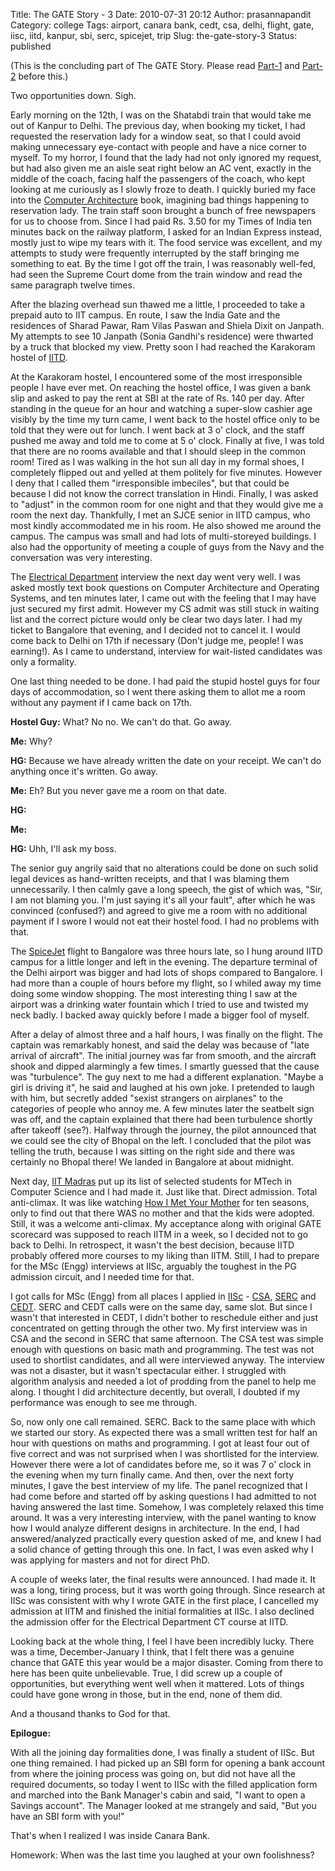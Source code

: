 Title: The GATE Story - 3
Date: 2010-07-31 20:12
Author: prasannapandit
Category: college
Tags: airport, canara bank, cedt, csa, delhi, flight, gate, iisc, iitd, kanpur, sbi, serc, spicejet, trip
Slug: the-gate-story-3
Status: published

(This is the concluding part of The GATE Story. Please read
[Part-1](http://prasannapandit.wordpress.com/2010/07/07/the-gate-story-1/)
and
[Part-2](http://prasannapandit.wordpress.com/2010/07/16/the-gate-story-2/)
before this.)

Two opportunities down. Sigh.

Early morning on the 12th, I was on the Shatabdi train that would take
me out of Kanpur to Delhi. The previous day, when booking my ticket, I
had requested the reservation lady for a window seat, so that I could
avoid making unnecessary eye-contact with people and have a nice corner
to myself. To my horror, I found that the lady had not only ignored my
request, but had also given me an aisle seat right below an AC vent,
exactly in the middle of the coach, facing half the passengers of the
coach, who kept looking at me curiously as I slowly froze to death. I
quickly buried my face into the [Computer
Architecture](http://books.google.com/books?id=57UIPoLt3tkC&lpg=PP1&dq=computer%20architecture%3A%20a%20quantitative%20approach&pg=PP1#v=onepage&q&f=false)
book, imagining bad things happening to reservation lady. The train
staff soon brought a bunch of free newspapers for us to choose from.
Since I had paid Rs. 3.50 for my Times of India ten minutes back on the
railway platform, I asked for an Indian Express instead, mostly just to
wipe my tears with it. The food service was excellent, and my attempts
to study were frequently interrupted by the staff bringing me something
to eat. By the time I got off the train, I was reasonably well-fed, had
seen the Supreme Court dome from the train window and read the same
paragraph twelve times.

After the blazing overhead sun thawed me a little, I proceeded to take a
prepaid auto to IIT campus. En route, I saw the India Gate and the
residences of Sharad Pawar, Ram Vilas Paswan and Shiela Dixit on
Janpath. My attempts to see 10 Janpath (Sonia Gandhi's residence) were
thwarted by a truck that blocked my view. Pretty soon I had reached the
Karakoram hostel of [IITD](http://www.iitd.ac.in/).

At the Karakoram hostel, I encountered some of the most irresponsible
people I have ever met. On reaching the hostel office, I was given a
bank slip and asked to pay the rent at SBI at the rate of Rs. 140 per
day. After standing in the queue for an hour and watching a super-slow
cashier age visibly by the time my turn came, I went back to the hostel
office only to be told that they were out for lunch. I went back at 3 o'
clock, and the staff pushed me away and told me to come at 5 o' clock.
Finally at five, I was told that there are no rooms available and that I
should sleep in the common room! Tired as I was walking in the hot sun
all day in my formal shoes, I completely flipped out and yelled at them
politely for five minutes. However I deny that I called them
"irresponsible imbeciles", but that could be because I did not know the
correct translation in Hindi. Finally, I was asked to "adjust" in the
common room for one night and that they would give me a room the next
day. Thankfully, I met an SJCE senior in IITD campus, who most kindly
accommodated me in his room. He also showed me around the campus. The
campus was small and had lots of multi-storeyed buildings. I also had
the opportunity of meeting a couple of guys from the Navy and the
conversation was very interesting.

The [Electrical Department](http://www.iitd.ac.in/deptt/ee/) interview
the next day went very well. I was asked mostly text book questions on
Computer Architecture and Operating Systems, and ten minutes later, I
came out with the feeling that I may have just secured my first admit.
However my CS admit was still stuck in waiting list and the correct
picture would only be clear two days later. I had my ticket to Bangalore
that evening, and I decided not to cancel it. I would come back to Delhi
on 17th if necessary (Don't judge me, people! I was earning!). As I came
to understand, interview for wait-listed candidates was only a
formality.

One last thing needed to be done. I had paid the stupid hostel guys for
four days of accommodation, so I went there asking them to allot me a
room without any payment if I came back on 17th.

**Hostel Guy:** What? No no. We can't do that. Go away.

**Me:** Why?

**HG:** Because we have already written the date on your receipt. We
can't do anything once it's written. Go away.

**Me:** Eh? But you never gave me a room on that date.

**HG:**

**Me:**

**HG:** Uhh, I'll ask my boss.

The senior guy angrily said that no alterations could be done on such
solid legal devices as hand-written receipts, and that I was blaming
them unnecessarily. I then calmly gave a long speech, the gist of which
was, "Sir, I am not blaming you. I'm just saying it's all your fault",
after which he was convinced (confused?) and agreed to give me a room
with no additional payment if I swore I would not eat their hostel food.
I had no problems with that.

The [SpiceJet](http://www.spicejet.com/) flight to Bangalore was three
hours late, so I hung around IITD campus for a little longer and left in
the evening. The departure terminal of the Delhi airport was bigger and
had lots of shops compared to Bangalore. I had more than a couple of
hours before my flight, so I whiled away my time doing some window
shopping. The most interesting thing I saw at the airport was a drinking
water fountain which I tried to use and twisted my neck badly. I backed
away quickly before I made a bigger fool of myself.

After a delay of almost three and a half hours, I was finally on the
flight. The captain was remarkably honest, and said the delay was
because of "late arrival of aircraft". The initial journey was far from
smooth, and the aircraft shook and dipped alarmingly a few times. I
smartly guessed that the cause was "turbulence". The guy next to me had
a different explanation. "Maybe a girl is driving it", he said and
laughed at his own joke. I pretended to laugh with him, but secretly
added "sexist strangers on airplanes" to the categories of people who
annoy me. A few minutes later the seatbelt sign was off, and the captain
explained that there had been turbulence shortly after takeoff (see?).
Halfway through the journey, the pilot announced that we could see the
city of Bhopal on the left. I concluded that the pilot was telling the
truth, because I was sitting on the right side and there was certainly
no Bhopal there! We landed in Bangalore at about midnight.

Next day, [IIT Madras](http://www.iitm.ac.in/) put up its list of
selected students for MTech in Computer Science and I had made it. Just
like that. Direct admission. Total anti-climax. It was like watching
[How I Met Your
Mother](http://en.wikipedia.org/wiki/How_I_Met_Your_Mother) for ten
seasons, only to find out that there WAS no mother and that the kids
were adopted. Still, it was a welcome anti-climax. My acceptance along
with original GATE scorecard was supposed to reach IITM in a week, so I
decided not to go back to Delhi. In retrospect, it wasn't the best
decision, because IITD probably offered more courses to my liking than
IITM. Still, I had to prepare for the MSc (Engg) interviews at IISc,
arguably the toughest in the PG admission circuit, and I needed time for
that.

I got calls for MSc (Engg) from all places I applied in
[IISc](http://www.iisc.ernet.in/) -
[CSA](http://www.csa.iisc.ernet.in/),
[SERC](http://www.serc.iisc.ernet.in/) and
[CEDT](http://www.cedt.iisc.ernet.in). SERC and CEDT calls were on the
same day, same slot. But since I wasn't that interested in CEDT, I
didn't bother to reschedule either and just concentrated on getting
through the other two. My first interview was in CSA and the second in
SERC that same afternoon. The CSA test was simple enough with questions
on basic math and programming. The test was not used to shortlist
candidates, and all were interviewed anyway. The interview was not a
disaster, but it wasn't spectacular either. I struggled with algorithm
analysis and needed a lot of prodding from the panel to help me along. I
thought I did architecture decently, but overall, I doubted if my
performance was enough to see me through.

So, now only one call remained. SERC. Back to the same place with which
we started our story. As expected there was a small written test for
half an hour with questions on maths and programming. I got at least
four out of five correct and was not surprised when I was shortlisted
for the interview. However there were a lot of candidates before me, so
it was 7 o' clock in the evening when my turn finally came. And then,
over the next forty minutes, I gave the best interview of my life. The
panel recognized that I had come before and started off by asking
questions I had admitted to not having answered the last time. Somehow,
I was completely relaxed this time around. It was a very interesting
interview, with the panel wanting to know how I would analyze different
designs in architecture. In the end, I had answered/analyzed practically
every question asked of me, and knew I had a solid chance of getting
through this one. In fact, I was even asked why I was applying for
masters and not for direct PhD.

A couple of weeks later, the final results were announced. I had made
it. It was a long, tiring process, but it was worth going through. Since
research at IISc was consistent with why I wrote GATE in the first
place, I cancelled my admission at IITM and finished the initial
formalities at IISc. I also declined the admission offer for the
Electrical Department CT course at IITD.

Looking back at the whole thing, I feel I have been incredibly lucky.
There was a time, December-January I think, that I felt there was a
genuine chance that GATE this year would be a major disaster. Coming
from there to here has been quite unbelievable. True, I did screw up a
couple of opportunities, but everything went well when it mattered. Lots
of things could have gone wrong in those, but in the end, none of them
did.

And a thousand thanks to God for that.

**Epilogue:**

With all the joining day formalities done, I was finally a student of
IISc. But one thing remained. I had picked up an SBI form for opening a
bank account from where the joining process was going on, but did not
have all the required documents, so today I went to IISc with the filled
application form and marched into the Bank Manager's cabin and said, "I
want to open a Savings account". The Manager looked at me strangely and
said, "But you have an SBI form with you!"

That's when I realized I was inside Canara Bank.

Homework: When was the last time you laughed at your own foolishness?
